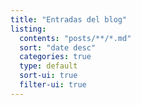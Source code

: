 ```yaml
---
title: "Entradas del blog"
listing:
  contents: "posts/**/*.md"
  sort: "date desc"
  categories: true
  type: default
  sort-ui: true
  filter-ui: true
---
```


